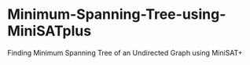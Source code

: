 # Minimum-Spanning-Tree-using-MiniSATplus
Finding Minimum Spanning Tree of an Undirected Graph using MiniSAT+
